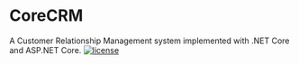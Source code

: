 # CoreCRM

A Customer Relationship Management system implemented with .NET Core and ASP.NET Core.
[![license](https://img.shields.io/github/license/mashape/apistatus.svg)](LICENSE.txt)
